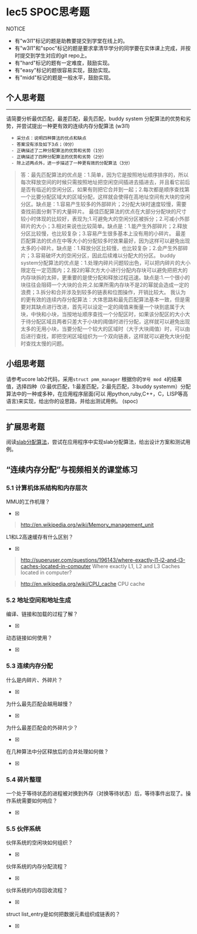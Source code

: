 # lec5 SPOC思考题


NOTICE
- 有"w3l1"标记的题是助教要提交到学堂在线上的。
- 有"w3l1"和"spoc"标记的题是要求拿清华学分的同学要在实体课上完成，并按时提交到学生对应的git repo上。
- 有"hard"标记的题有一定难度，鼓励实现。
- 有"easy"标记的题很容易实现，鼓励实现。
- 有"midd"标记的题是一般水平，鼓励实现。


## 个人思考题
---

请简要分析最优匹配，最差匹配，最先匹配，buddy system 分配算法的优势和劣势，并尝试提出一种更有效的连续内存分配算法 (w3l1)
```
  + 采分点：说明四种算法的优点和缺点
  - 答案没有涉及如下3点；（0分）
  - 正确描述了二种分配算法的优势和劣势（1分）
  - 正确描述了四种分配算法的优势和劣势（2分）
  - 除上述两点外，进一步描述了一种更有效的分配算法（3分）
 ```

>答：最先匹配算法的优点是：1.简单，因为它是按照地址顺序排序的，所以每次释放空间的时候只需按照地址把空闲空间插进去插进去，并且看它前后是否有临近的空闲分区，如果有则把它合并到一起；2.每次都是顺序查找第一个比要分配区域大的区域分配，这样就会使得在高地址空间有大块的空闲分区。缺点是：1.容易产生较多的外部碎片；2分配大块时速度较慢，需要查找前面分剩下的大量碎片。
最佳匹配算法的优点在大部分分配块的尺寸较小时体现的比较好，表现为;1.可避免大的空闲分区被拆分；2.可减小外部碎片的大小；3.相对来说也比较简单。缺点是：1.能产生外部碎片；2.释放分区比较慢，也比较复杂；3.容易产生很多基本上没有用的小碎片。
最差匹配算法的优点在中等大小的分配较多时效果最好，因为这样可以避免出现太多的小碎片。缺点是：1.释放分区比较慢，也比较复杂；2.会产生外部碎片；3.容易破坏大的空闲分区，因此后续难以分配大的分区。
buddy system分配算法的优点是：1.处理内碎片问题较出色，可以把内碎片的大小限定在一定范围内；2.按2的幂次方大小进行分配内存块可以避免把把大的内存块拆的太碎，更重要的是使分配和释放过程迅速。缺点是:1.一个很小的块往往会阻碍一个大块的合并;2.如果所需内存块不是2的幂就会造成一定的浪费；3.拆分和合并涉及到较多的链表和位图操作，开销比较大。
我认为的更有效的连续内存分配算法：大体思路和最先匹配算法基本一致，但是需要对其缺点进行改进，首先可以设定一定的阈值来衡量一个块到底属于大块，中快和小块，当按地址顺序查找一个分配区时，如果该分配区的大小大于待分配区域且两者只差大于小块的阈值时进行分配，这样就可以避免出现太多的无用小块，当要分配一个较大的区域时（大于大块阈值）时，可以由后进行查找，即把空闲区域组织为一个双向链表，这样就可以避免大块分配时查找太慢的问题。

## 小组思考题

请参考ucore lab2代码，采用`struct pmm_manager` 根据你的`学号 mod 4`的结果值，选择四种（0:最优匹配，1:最差匹配，2:最先匹配，3:buddy systemm）分配算法中的一种或多种，在应用程序层面(可以 用python,ruby,C++，C，LISP等高语言)来实现，给出你的设思路，并给出测试用例。 (spoc)



---

## 扩展思考题

阅读[slab分配算法](http://en.wikipedia.org/wiki/Slab_allocation)，尝试在应用程序中实现slab分配算法，给出设计方案和测试用例。

## “连续内存分配”与视频相关的课堂练习

### 5.1 计算机体系结构和内存层次
MMU的工作机理？

- [x]  

>  http://en.wikipedia.org/wiki/Memory_management_unit

L1和L2高速缓存有什么区别？

- [x]  

>  http://superuser.com/questions/196143/where-exactly-l1-l2-and-l3-caches-located-in-computer
>  Where exactly L1, L2 and L3 Caches located in computer?

>  http://en.wikipedia.org/wiki/CPU_cache
>  CPU cache

### 5.2 地址空间和地址生成
编译、链接和加载的过程了解？

- [x]  

>  

动态链接如何使用？

- [x]  

>  


### 5.3 连续内存分配
什么是内碎片、外碎片？

- [x]  

>  

为什么最先匹配会越用越慢？

- [x]  

>  

为什么最差匹配会的外碎片少？

- [x]  

>  

在几种算法中分区释放后的合并处理如何做？

- [x]  

>  

### 5.4 碎片整理
一个处于等待状态的进程被对换到外存（对换等待状态）后，等待事件出现了。操作系统需要如何响应？

- [x]  

>  

### 5.5 伙伴系统
伙伴系统的空闲块如何组织？

- [x]  

>  

伙伴系统的内存分配流程？

- [x]  

>  

伙伴系统的内存回收流程？

- [x]  

>  

struct list_entry是如何把数据元素组织成链表的？

- [x]  

>  
